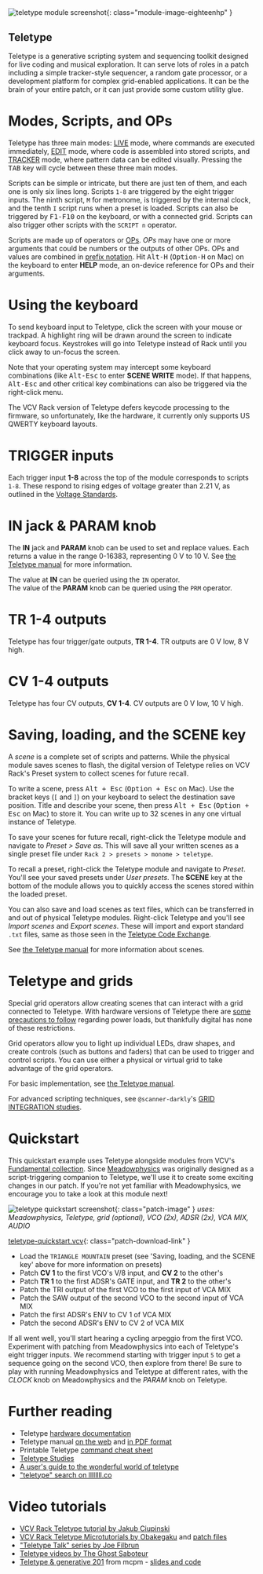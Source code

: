 ##

![teletype module screenshot](../images/teletype.png){: class="module-image-eighteenhp" }

## Teletype

Teletype is a generative scripting system and sequencing toolkit designed for live coding and musical exploration. It can serve lots of roles in a patch including a simple tracker-style sequencer, a random gate processor, or a development platform for complex grid-enabled applications. It can be the brain of your entire patch, or it can just provide some custom utility glue.

# Modes, Scripts, and OPs

Teletype has three main modes: [LIVE](http://monome.org/docs/teletype/manual/#live-mode) mode, where commands are executed immediately, [EDIT](http://monome.org/docs/teletype/manual/#edit-mode) mode, where code is assembled into stored scripts, and [TRACKER](http://monome.org/docs/teletype/manual/#patterns) mode, where pattern data can be edited visually. Pressing the <kbd>TAB</kbd> key will cycle between these three main modes. 

Scripts can be simple or intricate, but there are just ten of them, and each one is only six lines long. Scripts `1-8` are triggered by the eight trigger inputs. The ninth script, `M` for metronome, is triggered by the internal clock, and the tenth `I` script runs when a preset is loaded. Scripts can also be triggered by <kbd>F1-F10</kbd> on the keyboard, or with a connected grid. Scripts can also trigger other scripts with the `SCRIPT n` operator.

Scripts are made up of operators or [OPs](http://monome.org/docs/teletype/manual/#ops-and-mods). *OPs* may have one or more arguments that could be  numbers or the outputs of other OPs. OPs and values are combined in [prefix notation](https://en.wikipedia.org/wiki/Polish_notation). Hit <kbd>Alt-H</kbd> (<kbd>Option-H</kbd> on Mac) on the keyboard to enter **HELP** mode, an on-device reference for OPs and their arguments.

# Using the keyboard

To send keyboard input to Teletype, click the screen with your mouse or trackpad. A highlight ring will be drawn around the screen to indicate keyboard focus. Keystrokes will go into Teletype instead of Rack until you click away to un-focus the screen. 

Note that your operating system may intercept some keyboard combinations (like <kbd>Alt-Esc</kbd> to enter **SCENE WRITE** mode). If that happens, <kbd>Alt-Esc</kbd> and other critical key combinations can also be triggered via the right-click menu.

The VCV Rack version of Teletype defers keycode processing to the firmware, so unfortunately, like the hardware, it currently only supports US QWERTY keyboard layouts. 

# TRIGGER inputs

Each trigger input **1-8** across the top of the module corresponds to scripts `1-8`. These respond to rising edges of voltage greater than 2.21 V, as outlined in the [Voltage Standards](../../general/voltage/).

# IN jack & PARAM knob

The **IN** jack and **PARAM** knob can be used to set and replace values. Each returns a value in the range 0-16383, representing 0 V to 10 V. See [the Teletype manual](https://monome.org/docs/teletype/manual/#hardware/) for more information.

The value at **IN** can be queried using the `IN` operator.  
The value of the **PARAM** knob can be queried using the `PRM` operator.

# TR 1-4 outputs

Teletype has four trigger/gate outputs, **TR 1-4**. TR outputs are 0 V low, 8 V high.

# CV 1-4 outputs

Teletype has four CV outputs, **CV 1-4**. CV outputs are 0 V low, 10 V high.

# Saving, loading, and the SCENE key

A *scene* is a complete set of scripts and patterns. While the physical module saves scenes to flash, the digital version of Teletype relies on VCV Rack's Preset system to collect scenes for future recall.

To write a scene, press <kbd>Alt + Esc</kbd> (<kbd>Option + Esc</kbd> on Mac). Use the bracket keys (`[` and `]`) on your keyboard to select the destination save position. Title and describe your scene, then press <kbd>Alt + Esc</kbd> (<kbd>Option + Esc</kbd> on Mac) to store it. You can write up to 32 scenes in any one virtual instance of Teletype.

To save your scenes for future recall, right-click the Teletype module and navigate to *Preset > Save as*. This will save all your written scenes as a single preset file under `Rack 2 > presets > monome > teletype`.

To recall a preset, right-click the Teletype module and navigate to *Preset*. You'll see your saved presets under *User presets*. The **SCENE** key at the bottom of the module allows you to quickly access the scenes stored within the loaded preset.

You can also save and load scenes as text files, which can be transferred in and out of physical Teletype modules. Right-click Teletype and you'll see *Import scenes* and *Export scenes*. These will import and export standard `.txt` files, same as those seen in the [Teletype Code Exchange](https://llllllll.co/t/teletype-code-exchange/839).

See [the Teletype manual](https://monome.org/docs/teletype/manual/#scenes) for more information about scenes.

# Teletype and grids

Special grid operators allow creating scenes that can interact with a grid connected to Teletype. With hardware versions of Teletype there are [some precautions to follow](https://monome.org/docs/grid/grid-modular/#teletype) regarding power loads, but thankfully digital has none of these restrictions.

Grid operators allow you to light up individual LEDs, draw shapes, and create controls (such as buttons and faders) that can be used to trigger and control scripts. You can use either a physical or virtual grid to take advantage of the grid operators.

For basic implementation, see [the Teletype manual](https://monome.org/docs/teletype/manual/#grid).

For advanced scripting techniques, see `@scanner-darkly`'s [GRID INTEGRATION studies](https://github.com/scanner-darkly/teletype/wiki/GRID-INTEGRATION).


# Quickstart

This quickstart example uses Teletype alongside modules from VCV's [Fundamental collection](https://vcvrack.com/Fundamental). Since [Meadowphysics](../meadowphysics) was originally designed as a script-triggering companion to Teletype, we'll use it to create some exciting changes in our patch. If you're not yet familiar with Meadowphysics, we encourage you to take a look at this module next!

![teletype quickstart screenshot](../images/teletype-quickstart.png){: class="patch-image" }
*uses: Meadowphysics, Teletype, grid (optional), VCO (2x), ADSR (2x), VCA MIX, AUDIO*

[teletype-quickstart.vcv](../patches/teletype-quickstart.vcv){: class="patch-download-link" }

- Load the `TRIANGLE MOUNTAIN` preset (see 'Saving, loading, and the SCENE key' above for more information on presets)
- Patch **CV 1** to the first VCO's V/8 input, and **CV 2** to the other's
- Patch **TR 1** to the first ADSR's GATE input, and **TR 2** to the other's
- Patch the TRI output of the first VCO to the first input of VCA MIX
- Patch the SAW output of the second VCO to the second input of VCA MIX
- Patch the first ADSR's ENV to CV 1 of VCA MIX
- Patch the second ADSR's ENV to CV 2 of VCA MIX

If all went well, you'll start hearing a cycling arpeggio from the first VCO. Experiment with patching from Meadowphysics into each of Teletype's eight trigger inputs. We recommend starting with trigger input `5` to get a sequence going on the second VCO, then explore from there! Be sure to play with running Meadowphysics and Teletype at different rates, with the *CLOCK* knob on Meadowphysics and the *PARAM* knob on Teletype.


# Further reading

* Teletype [hardware documentation](http://monome.org/docs/teletype/)
* Teletype manual [on the web](https://monome.org/docs/teletype/manual) and [in PDF format](https://monome.org/docs/teletype/manual.pdf)
* Printable Teletype [command cheat sheet](https://monome.org/docs/teletype/TT_commands_4.0.pdf)
* [Teletype Studies](https://monome.org/docs/teletype/studies-1/)
* [A user's guide to the wonderful world of teletype](https://llllllll.co/t/a-users-guide-to-the-wonderful-world-of-teletype/35971)
* ["teletype" search on llllllll.co](https://llllllll.co/search?q=teletype)

# Video tutorials

* [VCV Rack Teletype tutorial by Jakub Ciupinski](https://www.youtube.com/watch?v=AMldf2W0mUw)
* [VCV Rack Teletype Microtutorials by Obakegaku](https://youtube.com/playlist?list=PLt9Y2vOdxouMOWfxDrgVIY0hMZvFCSBw7) and [patch files](https://patchstorage.com/author/obakegaku/)
* ["Teletype Talk" series by Joe Filbrun](https://www.youtube.com/watch?v=mMAhjRKrpZE&list=PLoxHBVkj2rip4Ce4kxdz_k7mK9Z8Wygo-)
* [Teletype videos by The Ghost Saboteur](https://www.youtube.com/playlist?list=PLMHhQKTYXU657VGx48aj-0rs_tjoz7-Eo)
* [Teletype & generative 201](https://www.youtube.com/watch?v=cVHhZkG-pck) from mcpm - [slides and code](https://docs.google.com/presentation/d/1NpNET1D4FlF4zljdo58_u29eLRYLV7yAbxGCsyR12hA/edit#slide=id.gf9647da6be_0_189)

